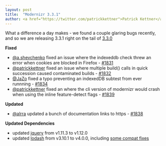 ```yaml
---
layout: post
title:  "Modernizr 3.3.1"
author: <a href="https://twitter.com/patrickkettner">Patrick Kettner</a>
---
```


What a difference a day makes - we found a couple glaring bugs recently, and so we are releasing 3.3.1 right on the tail of [3.3.0](https://modernizr.com/news/modernizr-3-3-0)

**Fixed**
- [@a.shevchenko](https://github.com/a.shevchenko) fixed an issue where the indexeddb check threw an error when cookies are blocked in Firefox - [#1831](https://github.com/Modernizr/Modernizr/pull/1831)
- [@patrickkettner](https://github.com/patrickkettner) fixed an issue where multiple build() calls in quick succession caused contaminated builds - [#1832](https://github.com/Modernizr/Modernizr/pull/1832)
- [@JaZo](https://github.com/JaZo) fixed a typo preventing an indexedDB subtest from ever runnning - [#1834](https://github.com/Modernizr/Modernizr/pull/1834)
- [@patrickkettner](https://github.com/patrickkettner) fixed an where the cli version of modernizr would crash when using the inline feature-detect flags - [#1839](https://github.com/Modernizr/Modernizr/pull/1839)

**Updated**
- [@alrra](https://github.com/alrra) updated a bunch of documentation links to https - [#1838](https://github.com/Modernizr/Modernizr/pull/1838)

**Updated Dependencies**
- updated [jquery](https://www.npmjs.com/package/jquery) from v1.11.3 to v1.12.0
- updated [lodash](https://www.npmjs.com/package/lodash) from v3.10.1 to v4.0.0, including [some compat fixes](https://github.com/Modernizr/Modernizr/commit/4738f5a957e1ecd25850007293f5c8c59cf03bbe)
